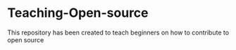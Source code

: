 # Teaching-Open-source
This repository has been created to teach beginners on how to contribute to open source 
